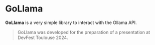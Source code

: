 # GoLlama

**GoLlama** is a very simple library to interact with the Ollama API.

> GoLlama was developed for the preparation of a presentation at DevFest Toulouse 2024. 
